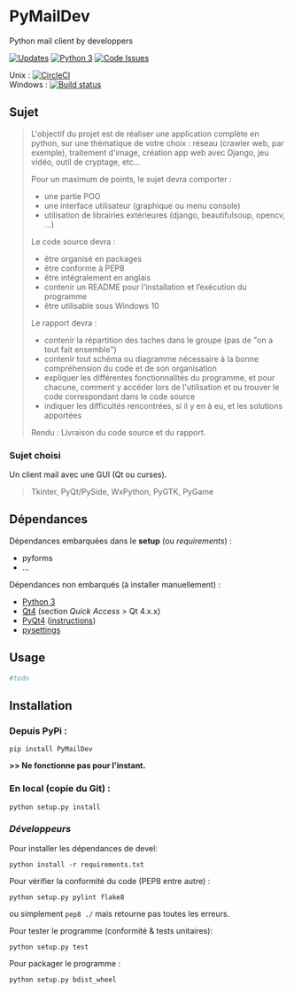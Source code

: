 # PyMailDev
Python mail client by developpers

[![Updates](https://pyup.io/repos/github/TristanEduProjet/PyMailDev/shield.svg)](https://pyup.io/repos/github/TristanEduProjet/PyMailDev/)
[![Python 3](https://pyup.io/repos/github/TristanEduProjet/PyMailDev/python-3-shield.svg)](https://pyup.io/repos/github/TristanEduProjet/PyMailDev/)
[![Code Issues](https://www.quantifiedcode.com/api/v1/project/191dce815d614c259c0bf146d56d0a64/badge.svg)](https://www.quantifiedcode.com/app/project/191dce815d614c259c0bf146d56d0a64)

Unix : [![CircleCI](https://circleci.com/gh/TristanEduProjet/PyMailDev.svg?style=svg)](https://circleci.com/gh/TristanEduProjet/PyMailDev)  
Windows : [![Build status](https://ci.appveyor.com/api/projects/status/e560s9gsv363whkg?svg=true)](https://ci.appveyor.com/project/TristanEduProjet/pymaildev)


## Sujet
> L'objectif du projet est de réaliser une application complète en python, sur une thématique de votre choix :
> réseau (crawler web, par exemple), traitement d'image, création app web avec Django, jeu vidéo, outil de
cryptage, etc...
>
> Pour un maximum de points, le sujet devra comporter :
>   - une partie POO
>   - une interface utilisateur (graphique ou menu console)
>   - utilisation de librairies extérieures (django, beautifulsoup,
opencv, ...)
>
> Le code source devra :
>   - être organisé en packages
>   - être conforme à PEP8
>   - être intégralement en anglais
>   - contenir un README pour l'installation et l’exécution du
> programme
>   - être utilisable sous Windows 10
>
>Le rapport devra :
>   - contenir la répartition des taches dans le groupe (pas de "on a tout fait ensemble")
>   - contenir tout schéma ou diagramme nécessaire à la bonne compréhension du code et de son organisation
>   - expliquer les différentes fonctionnalités du programme, et pour chacune, comment y accéder lors de l'utilisation et ou trouver le code correspondant dans le code source
>   - indiquer les difficultés rencontrées, si il y en à eu, et les solutions apportées
>
> Rendu : Livraison du code source et du rapport.


### Sujet choisi
Un client mail avec une GUI (Qt ou curses).
> Tkinter, PyQt/PySide, WxPython, PyGTK, PyGame


## Dépendances
Dépendances embarquées dans le **setup** (ou *requirements*) :
  - pyforms
  - ...

Dépendances non embarqués (à installer manuellement) :
  - [Python 3](https://www.python.org/downloads/)
  - [Qt4](https://wiki.qt.io/Main) (section *Quick Access* > Qt 4.x.x)
  - [PyQt4](https://riverbankcomputing.com/software/pyqt/download) ([instructions](http://pyqt.sourceforge.net/Docs/PyQt4/installation.html))
  - [pysettings](https://github.com/UmSenhorQualquer/pysettings.git)


## Usage
```python
#todo
```

## Installation
### Depuis PyPi :
```shell
pip install PyMailDev
```
**>> Ne fonctionne pas pour l'instant.**

### En local (copie du Git) :
```shell
python setup.py install
```

### _Développeurs_
Pour installer les dépendances de devel:
```shell
python install -r requirements.txt
```

Pour vérifier la conformité du code (PEP8 entre autre) :
```shell
python setup.py pylint flake8
```
ou simplement `pep8 ./` mais retourne pas toutes les erreurs.

Pour tester le programme (conformité & tests unitaires): 
```shell
python setup.py test
```

Pour packager le programme :
```shell
python setup.py bdist_wheel
```
